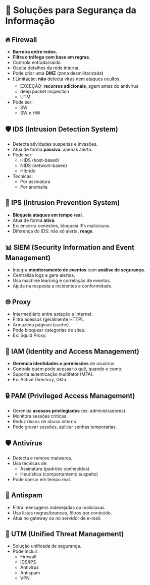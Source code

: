 # 🔐 Soluções para Segurança da Informação

## 🔥 Firewall
- **Barreira entre redes.**
- **Filtra o tráfego com base em regras.**
- Controla entrada/saída.
- Oculta detalhes da rede interna.
- Pode criar uma **DMZ** (zona desmilitarizada)
- ❗ Limitação: **não** detecta vírus nem ataques ocultos.
  - EXCEÇÃO: **recursos adicionais**, agem antes do antivírus
  - deep packet inspection
  - UTM
- Pode ser:
  - SW
  - SW e HW

## 🛡️ IDS (Intrusion Detection System)
- Detecta atividades suspeitas e invasões.
- Atua de forma **passiva**: apenas alerta.
- Pode ser:
  - HIDS (host-based)
  - NIDS (network-based)
  - Híbrido
- Técnicas:
  - Por assinatura
  - Por anomalia

## 🛑 IPS (Intrusion Prevention System)
- **Bloqueia ataques em tempo real**.
- Atua de forma **ativa**.
- Ex: encerra conexões, bloqueia IPs maliciosos.
- Diferença do IDS: não só alerta, **reage**.

## 📊 SIEM (Security Information and Event Management)
- Integra **monitoramento de eventos** com **análise de segurança**.
- Centraliza logs e gera alertas.
- Usa machine learning e correlação de eventos.
- Ajuda na resposta a incidentes e conformidade.

## 🌐 Proxy
- Intermediário entre estação e Internet.
- Filtra acessos (geralmente HTTP).
- Armazena páginas (cache).
- Pode bloquear categorias de sites.
- Ex: Squid Proxy.

## 👥 IAM (Identity and Access Management)
- **Gerencia identidades e permissões** de usuários.
- Controla quem pode acessar o quê, quando e como.
- Suporta autenticação multifator (MFA).
- Ex: Active Directory, Okta.

## 🔒 PAM (Privileged Access Management)
- Gerencia **acessos privilegiados** (ex: administradores).
- Monitora sessões críticas.
- Reduz riscos de abuso interno.
- Pode gravar sessões, aplicar senhas temporárias.

## 🛡️ Antivírus
- Detecta e remove malwares.
- Usa técnicas de:
  - Assinatura (padrões conhecidos)
  - Heurística (comportamento suspeito)
- Pode operar em tempo real.

## 📧 Antispam
- Filtra mensagens indesejadas ou maliciosas.
- Usa listas negras/brancas, filtros por conteúdo.
- Atua no gateway ou no servidor de e-mail.

## 🧠 UTM (Unified Threat Management)
- Solução unificada de segurança.
- Pode incluir:
  - Firewall
  - IDS/IPS
  - Antivírus
  - Antispam
  - VPN
